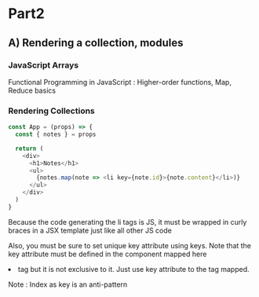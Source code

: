 # Part2

## A) Rendering a collection, modules

### JavaScript Arrays

Functional Programming in JavaScript : Higher-order functions, Map, Reduce basics

### Rendering Collections

```js
const App = (props) => {
  const { notes } = props

  return (
    <div>
      <h1>Notes</h1>
      <ul>
        {notes.map(note => <li key={note.id}>{note.content}</li>)}
      </ul>
    </div>
  )
}
```

Because the code generating the li tags is JS, it must be wrapped in curly braces  in a JSX template just like all other JS code

Also, you must be sure to set unique key attribute using keys. Note that the key attribute must be defined in the component mapped here <li> tag but it is not exclusive to it. Just use key attribute to the tag mapped.

Note : Index as key is an anti-pattern
